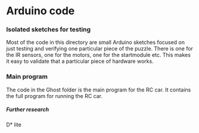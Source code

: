 # Arduino code

### Isolated sketches for testing

Most of the code in this directory are small Arduino sketches focused on just testing and verifying one particular piece of the puzzle. There is one for the IR sensors, one for the motors, one for the startmodule etc. This makes it easy to validate that a particular piece of hardware works.

### Main program

The code in the Ghost folder is the main program for the RC car. It contains the full program for running the RC car.


##### Further research

D* lite
